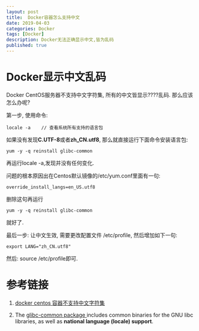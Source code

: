 ```yaml
---
layout: post
title:  Docker容器怎么支持中文
date: 2019-04-03
categories: Docker
tags: [Docker]
description: Docker无法正确显示中文,皆为乱码
published: true
---
```


# Docker显示中文乱码

Docker CentOS服务器不支持中文字符集, 所有的中文皆显示????乱码. 那么应该怎么办呢?

第一步, 使用命令:

    locale -a    // 查看系统所有支持的语言包

如果没有发现**C.UTF-8**或者**zh_CN.utf8**, 那么就直接运行下面命令安装语言包: 
    
    yum -y -q reinstall glibc-common

再运行locale -a,发现并没有任何变化.

问题的根本原因出在Centos默认镜像的/etc/yum.conf里面有一句: 

    override_install_langs=en_US.utf8 

删除这句再运行 

    yum -y -q reinstall glibc-common 
    
就好了.

最后一步: 让中文生效, 需要更改配置文件 /etc/profile, 然后增加如下一句:

    export LANG="zh_CN.utf8"

然后: source /etc/profile即可.

# 参考链接

1. <a href="https://www.jianshu.com/p/d0c0140ce9e9">docker centos 容器不支持中文字符集</a>

2. The <a href="https://www.rpmfind.net/linux/rpm2html/search.php?query=glibc-common">glibc-common package </a> includes common binaries for the GNU libc libraries, as well as **national language (locale) support**.